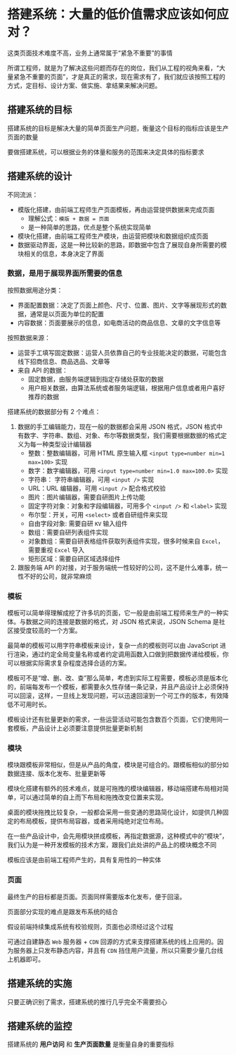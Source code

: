 # 搭建系统：大量的低价值需求应该如何应对？

这类页面技术难度不高，业务上通常属于“紧急不重要”的事情

所谓工程师，就是为了解决这些问题而存在的岗位，我们从工程的视角来看，“大量紧急不重要的页面”，才是真正的需求，现在需求有了，我们就应该按照工程的方式，定目标、设计方案、做实施、拿结果来解决问题。

## 搭建系统的目标

搭建系统的目标是解决大量的简单页面生产问题，衡量这个目标的指标应该是生产页面的数量

要做搭建系统，可以根据业务的体量和服务的范围来决定具体的指标要求

## 搭建系统的设计

不同流派：
- 模版化搭建，由前端工程师生产页面模板，再由运营提供数据来完成页面
  - 理解公式：`模版 + 数据 = 页面`
  - 是一种简单的思路，优点是整个系统实现简单
- 模块化搭建，由前端工程师生产模块，由运营把模块和数据组织成页面
- 数据驱动界面，这是一种比较新的思路，即数据中包含了展现自身所需要的模块相关的信息，本身决定了界面

### 数据，是用于展现界面所需要的信息

按照数据用途分类：
- 界面配置数据：决定了页面上颜色、尺寸、位置、图片、文字等展现形式的数据，通常是以页面为单位的配置
- 内容数据：页面要展示的信息，如电商活动的商品信息、文章的文字信息等

按照数据来源：
- 运营手工填写固定数据：运营人员依靠自己的专业技能决定的数据，可能包含线下招商信息、商品选品、文章等
- 来自 API 的数据：
  - 固定数据，由服务端逻辑到指定存储处获取的数据
  - 用户相关数据，由算法系统或者服务端逻辑，根据用户信息或者用户喜好推荐的数据

搭建系统的数据部分有 2 个难点：
1. 数据的手工编辑能力，现在一般的数据都会采用 JSON 格式，JSON 格式中有数字、字符串、数组、对象、布尔等数据类型，我们需要根据数据的格式定义为每一种类型设计编辑器
   - 整数：整数编辑器，可用 HTML 原生输入框 `<input type=number min=1 max=100>` 实现
   - 数字：数字编辑器，可用 `<input type=number min=1.0 max=100.0>` 实现
   - 字符串： 字符串编辑器，可用 `<input />` 实现
   - URL：URL 编辑器，可用 `<input />` 配合格式校验
   - 图片：图片编辑器，需要自研图片上传功能
   - 固定字符对象：对象和字段编辑器，可用多个 `<input />` 和 `<label>` 实现
   - 布尔型：开关，可用 `<select>` 或者自研组件来实现
   - 自由字段对象: 需要自研 `KV` 输入组件
   - 数组：需要自研列表组件实现
   - 对象数组：需要自研表格组件获取列表组件实现，很多时候来自 `Excel`，需要重视 `Excel` 导入
   - 矩形区域：需要自研区域选择组件
2. 跟服务端 API 的对接，对于服务端统一性较好的公司，这不是什么难事，统一性不好的公司，就非常麻烦


### 模板

模板可以简单得理解成挖了许多坑的页面，它一般是由前端工程师来生产的一种实体。与数据之间的连接是数据的格式，对 JSON 格式来说，JSON Schema 是社区接受度较高的一个方案。

最简单的模板可以用字符串模板来设计，复杂一点的模板则可以由 JavaScript 进行渲染，通过约定全局变量名称或者约定调用函数入口做到把数据传递给模板，你可以根据实际需求复杂程度选择合适的方案。

模板可不是“增、删、改、查”那么简单，考虑到实际工程需要，模板必须是版本化的，前端每发布一个模板，都需要永久性存储一条记录，并且产品设计上必须保持可以回滚，这样，一旦线上发现问题，可以迅速回滚到一个可工作的版本，有效降低不可用时长。

模板设计还有批量更新的需求，一些运营活动可能包含数百个页面，它们使用同一套模板，产品设计上必须要注意提供批量更新机制


### 模块

模块跟模板非常相似，但是从产品的角度，模块是可组合的。跟模板相似的部分如数据连接、版本化发布、批量更新等

模块化搭建有额外的技术难点，就是可拖拽的模块编辑器，移动端搭建布局相对简单，可以通过简单的自上而下布局和拖拽改变位置来实现。

桌面的模块拖拽比较复杂，一般都会采用一些变通的思路简化设计，如提供几种固定的布局模板，提供布局容器，或者采用纯绝对定位布局。

在一些产品设计中，会先用模块拼成模板，再指定数据源，这种模式中的“模块”，我们认为是一种开发模板的技术方案，跟我们此处讲的产品上的模块概念不同

模板应该是由前端工程师产生的，具有复用性的一种实体

### 页面

最终生产的目标都是页面。页面同样需要版本化发布，便于回滚。

页面部分实现的难点是跟发布系统的结合

假设前端持续集成系统有校验规则，页面也必须经过这个过程

可通过自建静态 `Web` 服务器 + `CDN` 回源的方式来支撑搭建系统的线上应用的。因为服务器上只发布静态内容，并且有 `CDN` 挡住用户流量，所以只需要少量几台线上机器即可。

## 搭建系统的实施

只要正确识别了需求，搭建系统的推行几乎完全不需要担心

## 搭建系统的监控

搭建系统的 __用户访问__ 和 __生产页面数量__ 是衡量自身的重要指标


